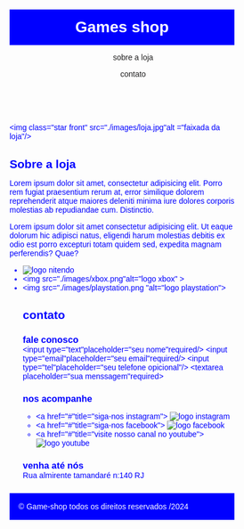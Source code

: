 <DOCTYPEHTML>
    <html lang="pt-br">
    <head>
        <meta charsed ="UTF-8">
        <meta http.equiv="X-UA-compatible"content="IE-edge">
        <meta name ="viewport"content="width-device-width,initial-scale=1.0">
        <link rel="stylessheet" href="./main.css">
        <title>Games shop a sua loja de games</title>
        <style>
            *{
    margin: 0;
    padding: 0;
    box-sizing: border-box;
}
h1{
    padding: 16px 0;
    background-color: blue;
    color: white;
}
header  li{
    display: inline;
    margin-left: 16px;
}
header nav li a{
    color:rgb(31, 30, 30) ;
    text-decoration: none;
}
.container{
    max-width: 1280;
    width: 100%;
    margin: 0 auto;
}
header.container,
section.container{
    display: flex;
    align-items: center;
    justify-content: space-between;
}
.brands-list img{
    height: 24px;
}
.bands-list li{
    display: inline;
    margin-right: 8px;
}
section.container{
    align-items: flex-start;
}
section{
    padding: 24 0;
}
section h2{
    margin-bottom: 8px;
}
section{
    color: blue;
}
.star-front{
    margin-right: 32px;
}
@import url('https://fonts.googleapis.com/css2?family=Roboto+Mono:ital,wght@0,100..700;1,100..700&family=Roboto:ital,wght@0,100;0,300;0,400;0,500;0,700;0,900;1,100;1,300;1,400;1,500;1,700;1,900&display=swap');
.boogaloo-regular {
    font-family: "Boogaloo", sans-serif;
    font-weight: 400;
    font-style: normal;
}
header h1,
section h2,
section h3,
.form.butoon,body,input,textarea{
    font-family: "Boogaloo", sans-serif;
}
#ul{
    height: 8px;
}
.container.contact{
    display: block;
}
.contact-metods{
    display: flex;
    justify-content: space-between;
}
.form.input,
form.textarea,
form.button{
    display: block;
    width: 320px;
    margin-bottom: 8px;
    padding: 8px;
}
.form.textarea{
    resize: none;
    height: 180px;
}
.social-links{
    display: inline;
    margin-right: 8px;
}
.social-links li a{
    text-decoration: none;
    
}
section h3{
    margin-bottom: 160x;
}
.form.butoon{
    background-color: blue;
    color:white;
    border:none;
    cursor: pointer;
}
.form.butoon.hover{
    outline-color: rgb(54, 54, 150);
}
input:focus.textarea:focus{
    outline-color: blue;
}
footer{
    background-color: blue;
    color: white;
    padding: 16px;
}
        </style>
    </head>
        <body>
            <header>
                <div class="container">
                <h1>Games shop</h1>
                <nav>
                    <ul>
                        <li>
                            <a href="about">sobre a loja</a>
                        </li>
                    </ul>
                    <ul>
                        <li>
                            <a href="contact">contato</a>
                        </li>
                    </ul>
                </nav></div>
            </header>
            <section id="about">
                <div class="container">
                    <img class="star front" src="./images/loja.jpg"alt ="faixada da loja"/>
                    <div>
                        <h2>Sobre a loja</h2>
                        <p>
                            Lorem ipsum dolor sit amet, consectetur adipisicing elit. Porro rem fugiat praesentium rerum at, error similique dolorem reprehenderit atque maiores deleniti minima iure dolores corporis molestias ab repudiandae cum. Distinctio.
                        </p>
                        <p>
                            Lorem ipsum dolor sit amet consectetur adipisicing elit. Ut eaque dolorum hic adipisci natus, eligendi harum molestias debitis ex odio est porro excepturi totam quidem sed, expedita magnam perferendis? Quae?
                        </p>
                    </div>
                    <ul class="brands list">
                        <li><img src="./images/nintendo.png" alt="logo nitendo"></li>
                        <li><img src="./images/xbox.png"alt="logo xbox" ></li>
                        <li><img src="./images/playstation.png "alt="logo playstation"></li>
                <div class="container">
                    <h2>contato</h2>
                    <div class="contact metods">
                        <div>
                            <h3>fale conosco</h3>
                            <form>
                                <input type="text"placeholder="seu nome"required/>
                                <input type="email"placeholder="seu email"required/>
                                <input type="tel"placeholder="seu telefone opicional"/>
                                <textarea placeholder="sua menssagem"required></textarea>
                            </form>
                        </div>
                        <div>
                            <h3>nos acompanhe</h3>
                            <ul class="social links">
                                <li>
                                    <a href="#"title="siga-nos instagram">
                                        <img src="./images/instagram.png" alt="logo instagram">
                                    </a>
                                </li>
                                <li>
                                    <a href="#"title="siga-nos facebook">
                                        <img src="./images/facebook.png" alt="logo facebook">
                                    </a>
                                </li>
                                <li>
                                    <a href="#"title="visite nosso canal no youtube">
                                        <img src="./images/youtube.png" alt="logo youtube">
                                    </a>
                                </li>
                            </ul>
                        </div>
                        <div>
                            <h3>venha até nós</h3>
                            Rua almirente tamandaré n:140 RJ
                        </div>
                    </div>
                </div>
            </section>
            <footer>
                <div class="container">
                    &copy; Game-shop todos os direitos reservados /2024
                </div>
            </footer>
        </body>
    </hltml>
